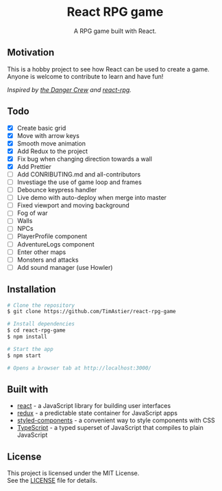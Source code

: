 <div align="center">
<h1>React RPG game</h1>

<p>A RPG game built with React.</p>
</div>

## Motivation

This is a hobby project to see how React can be used to create a game.  
Anyone is welcome to contribute to learn and have fun!

_Inspired by [the Danger Crew](https://thedangercrew.com/) and [react-rpg](https://github.com/ASteinheiser/react-rpg.com)._

## Todo

- [x] Create basic grid
- [x] Move with arrow keys
- [x] Smooth move animation
- [x] Add Redux to the project
- [x] Fix bug when changing direction towards a wall
- [x] Add Prettier
- [ ] Add CONRIBUTING.md and all-contributors
- [ ] Investiage the use of game loop and frames
- [ ] Debounce keypress handler
- [ ] Live demo with auto-deploy when merge into master
- [ ] Fixed viewport and moving background
- [ ] Fog of war
- [ ] Walls
- [ ] NPCs
- [ ] PlayerProfile component
- [ ] AdventureLogs component
- [ ] Enter other maps
- [ ] Monsters and attacks
- [ ] Add sound manager (use Howler)

## Installation

```sh
# Clone the repository
$ git clone https://github.com/TimAstier/react-rpg-game

# Install dependencies
$ cd react-rpg-game
$ npm install

# Start the app
$ npm start

# Opens a browser tab at http://localhost:3000/
```

## Built with

- [react](https://reactjs.org/) - a JavaScript library for building user interfaces
- [redux](https://redux.js.org/) - a predictable state container for JavaScript apps
- [styled-components](https://www.styled-components.com/) - a convenient way to style components with CSS
- [TypeScript](https://www.typescriptlang.org/) - a typed superset of JavaScript that compiles to plain JavaScript

## License

This project is licensed under the MIT License.  
See the [LICENSE](./LICENSE) file for details.
